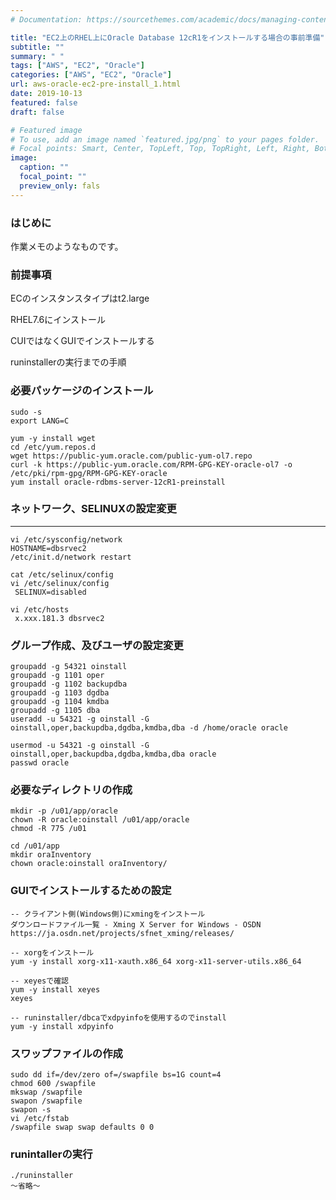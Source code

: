```yaml
---
# Documentation: https://sourcethemes.com/academic/docs/managing-content/

title: "EC2上のRHEL上にOracle Database 12cR1をインストールする場合の事前準備"
subtitle: ""
summary: " "
tags: ["AWS", "EC2", "Oracle"]
categories: ["AWS", "EC2", "Oracle"]
url: aws-oracle-ec2-pre-install_1.html
date: 2019-10-13
featured: false
draft: false

# Featured image
# To use, add an image named `featured.jpg/png` to your pages folder.
# Focal points: Smart, Center, TopLeft, Top, TopRight, Left, Right, BottomLeft, Bottom, BottomRight.
image:
  caption: ""
  focal_point: ""
  preview_only: fals
---
```




### はじめに

作業メモのようなものです。

### 前提事項

ECのインスタンスタイプはt2.large

RHEL7.6にインストール

CUIではなくGUIでインストールする

runinstallerの実行までの手順

### 必要パッケージのインストール

    sudo -s
    export LANG=C
    
    yum -y install wget
    cd /etc/yum.repos.d
    wget https://public-yum.oracle.com/public-yum-ol7.repo
    curl -k https://public-yum.oracle.com/RPM-GPG-KEY-oracle-ol7 -o /etc/pki/rpm-gpg/RPM-GPG-KEY-oracle
    yum install oracle-rdbms-server-12cR1-preinstall

### ネットワーク、SELINUXの設定変更

---

    vi /etc/sysconfig/network
    HOSTNAME=dbsrvec2
    /etc/init.d/network restart
    
    cat /etc/selinux/config
    vi /etc/selinux/config
     SELINUX=disabled
    
    vi /etc/hosts
     x.xxx.181.3 dbsrvec2

### **グループ作成、及びユーザの設定変更**

    groupadd -g 54321 oinstall
    groupadd -g 1101 oper
    groupadd -g 1102 backupdba
    groupadd -g 1103 dgdba
    groupadd -g 1104 kmdba
    groupadd -g 1105 dba
    useradd -u 54321 -g oinstall -G oinstall,oper,backupdba,dgdba,kmdba,dba -d /home/oracle oracle
    
    usermod -u 54321 -g oinstall -G oinstall,oper,backupdba,dgdba,kmdba,dba oracle
    passwd oracle

### 必要なディレクトリの作成

    mkdir -p /u01/app/oracle
    chown -R oracle:oinstall /u01/app/oracle
    chmod -R 775 /u01
    
    cd /u01/app
    mkdir oraInventory
    chown oracle:oinstall oraInventory/

### **GUIでインストールするための設定**

    -- クライアント側(Windows側)にxmingをインストール
    ダウンロードファイル一覧 - Xming X Server for Windows - OSDN https://ja.osdn.net/projects/sfnet_xming/releases/
    
    -- xorgをインストール
    yum -y install xorg-x11-xauth.x86_64 xorg-x11-server-utils.x86_64
    
    -- xeyesで確認
    yum -y install xeyes
    xeyes
    
    -- runinstaller/dbcaでxdpyinfoを使用するのでinstall
    yum -y install xdpyinfo

### **スワップファイルの作成**

    sudo dd if=/dev/zero of=/swapfile bs=1G count=4
    chmod 600 /swapfile
    mkswap /swapfile
    swapon /swapfile
    swapon -s
    vi /etc/fstab
    /swapfile swap swap defaults 0 0

### **runintallerの実行**

    ./runinstaller
    ～省略～
